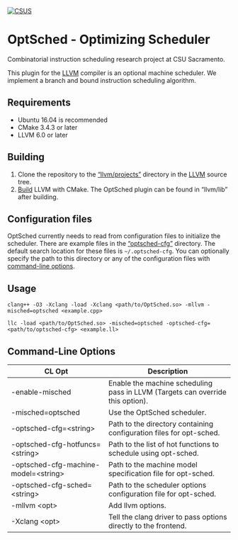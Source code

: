 [![CSUS](http://www.csus.edu/Brand/assets/Logos/Core/Primary/Stacked/Primary_Stacked_3_Color_wht_hndTN.png)](http://www.csus.edu/)

# OptSched - Optimizing Scheduler
Combinatorial instruction scheduling research project at CSU Sacramento.

This plugin for the [LLVM](https://llvm.org/) compiler is an optional machine scheduler. We implement a branch and bound instruction scheduling algorithm.

## Requirements

- Ubuntu 16.04 is recommended
- CMake 3.4.3 or later
- LLVM 6.0 or later

## Building

1. Clone the repository to the [“llvm/projects”](https://github.com/llvm-mirror/llvm/tree/master/projects) directory in the [LLVM](https://llvm.org/) source tree.
2. [Build](https://llvm.org/docs/CMake.html) LLVM with CMake. The OptSched plugin can be found in “llvm/lib” after building.

## Configuration files

OptSched currently needs to read from configuration files to initialize the scheduler. There are example files in the [“optsched-cfg”](https://github.com/OptSched/OptSched/tree/master/optsched-cfg) directory. The default search location for these files is ```~/.optsched-cfg```. You can optionally specify the path to this directory or any of the configuration files with [command-line options](#Command-Line-Options).

## Usage

`clang++ -O3 -Xclang -load -Xclang <path/to/OptSched.so> -mllvm -misched=optsched <example.cpp>`
  
`llc -load <path/to/OptSched.so> -misched=optsched -optsched-cfg=<path/to/optsched-cfg> <example.ll>`
  
## Command-Line Options

| CL Opt | Description |
| ------ | ----------- |
| -enable-misched | Enable the machine scheduling pass in LLVM (Targets can override this option). |
| -misched=optsched | Use the OptSched scheduler. |
| -optsched-cfg=\<string\> | Path to the directory containing configuration files for opt-sched. |
| -optsched-cfg-hotfuncs=\<string\> | Path to the list of hot functions to schedule using opt-sched. |
| -optsched-cfg-machine-model=\<string\> | Path to the machine model specification file for opt-sched. |
| -optsched-cfg-sched=\<string\> | Path to the scheduler options configuration file for opt-sched. |
| -mllvm \<opt\>| Add llvm options. |
| -Xclang \<opt\>| Tell the clang driver to pass options directly to the frontend. |
  
  
